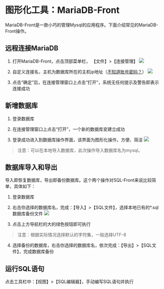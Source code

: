 # 图形化工具：MariaDB-Front

MariaDB-Front是一款小巧的管理Mysql的应用程序。下面介绍常见的MariaDB-Front操作。

## 远程连接MariaDB

1. 打开MariaDB-Front，点击顶部菜单栏， 【文件】>【连接管理】
     ![](http://libs.websoft9.com/Websoft9/DocsPicture/zh/mysql/websoft9-mysql-fronttest.png)

2. 自定义连接名，主机为数据库所在的主机ip地址（[不知道账号密码？](/zh/stack-accounts.md)）
   ![](http://libs.websoft9.com/Websoft9/DocsPicture/zh/mysql/websoft9-mysql-frontcome.png)

3. 点击“确定”后，在连接管理窗口上点击“打开”，系统无任何提示及警告即表示连接成功

## 新增数据库

1. 登录数据库

2. 在连接管理窗口上点击“打开”，一个新的数据库变建立成功

3. 登录成功进入到数据库操作界面，该界面为图形化操作，方便、简洁
  ![](http://libs.websoft9.com/Websoft9/DocsPicture/zh/mysql/websoft9-mysql-frontteacher3.png)

> 注意：可以在本地导入数据库，此次操作导入数据库名为mysql。

## 数据库导入和导出

导入即恢复数据库，导出即备份数据库。这个两个操作对SQL-Front来说比较简单，具体如下：

1. 登录数据库

2. 右击你选择的数据库名，完成：【导入】>【SQL文件】，选择本地已有的*.sql数据库备份文件
   ![](http://libs.websoft9.com/Websoft9/DocsPicture/zh/mysql/websoft-mysql-frontcome2.png)

3. 点击上方导航栏的大的绿色按钮即可执行

  >注意：根据实际情况选择默认的字符集，一般选择UTF-8

4. 选择备份的数据库，右击你选择的数据库名，依次完成：【导出】>【SQL文件】，完成数据库备份

## 运行SQL语句
 
点击工具栏中：【视图】>【SQL编辑器】，手动编写SQL语句并执行
